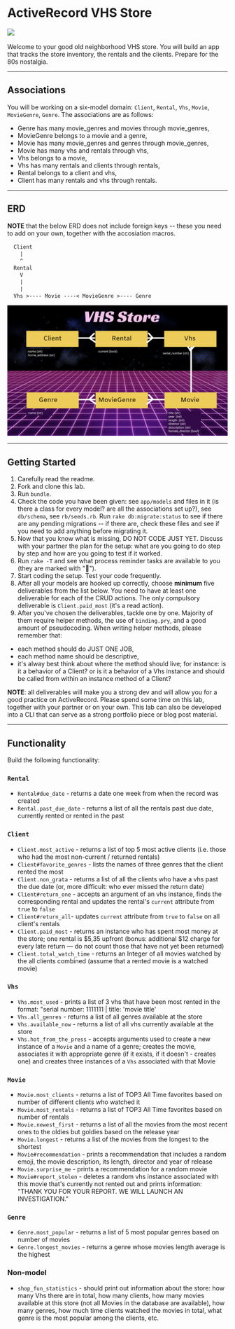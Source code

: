 # ActiveRecord VHS Store

![](AR-vhs-logo.jpg)

Welcome to your good old neighborhood VHS store. You will build an app that tracks the store inventory, the rentals and the clients. Prepare  for the 80s nostalgia.

---

## Associations

You will be working on a six-model domain: `Client`, `Rental`, `Vhs`, `Movie`, `MovieGenre`, `Genre`. The associations are as follows:
- Genre has many movie_genres and movies through movie_genres,
- MovieGenre belongs to a movie and a genre,
- Movie has many movie_genres and genres through movie_genres,
- Movie has many vhs and rentals through vhs,
- Vhs belongs to a movie,
- Vhs has many rentals and clients through rentals,
- Rental belongs to a client and vhs,
- Client has many rentals and vhs through rentals.

--- 

## ERD

**NOTE** that the below ERD does not include foreign keys -- these you need to add on your own, together with the accosiation macros. 

```
  Client 
    |
    ^
  Rental                  
    V
    |
    |
  Vhs >---- Movie ----< MovieGenre >---- Genre
```

![Domain model](erd.png)

--- 

## Getting Started

1. Carefully read the readme.
2. Fork and clone this lab.
3. Run `bundle`.
4. Check the code you have been given: see `app/models` and files in it (is there a class for every model? are all the associations set up?), see `db/schema`, see `rb/seeds.rb`. Run `rake db:migrate:status` to see if there are any pending migrations -- if there are, check these files and see if you need to add anything before migrating it.
5. Now that you know what is missing, DO NOT CODE JUST YET. Discuss with your partner the plan for the setup: what are you going to do step by step and how are you going to test if it worked. 
6. Run `rake -T` and see what process reminder tasks are available to you (they are marked with "🎁").
7. Start coding the setup. Test your code frequently.
8. After all your models are hooked up correctly, choose **minimum** five deliverables from the list below. You need to have at least one deliverable for each of the CRUD actions. The only compulsory deliverable is `Client.paid_most` (it's a read action). 
9. After you've chosen the deliverables, tackle one by one. Majority of them require helper methods, the use of `binding.pry`, and a good amount of pseudocoding. When writing helper methods, please remember that:
- each method should do JUST ONE JOB,
- each method name should be descriptive,
- it's alway best think about where the method should live; for instance: is it a behavior of a Client? or is it a behavior of a Vhs instance and should be called from within an instance method of a Client?

**NOTE**: all deliverables will make you a strong dev and will allow you for a good practice on ActiveRecord. Please spend some time on this lab, together with your partner or on your own. This lab can also be developed into a CLI that can serve as a strong portfolio piece or blog post material.

--- 

## Functionality

Build the following functionality:

### `Rental`
- `Rental#due_date` - returns a date one week from when the record was created
- `Rental.past_due_date` - returns a list of all the rentals past due date, currently rented or rented in the past

### `Client`
- `Client.most_active` - returns a list of top 5 most active clients (i.e. those who had the most non-current / returned rentals)
- `Client#favorite_genres` - lists the names of three genres that the client rented the most
- `Client.non_grata` - returns a list of all the clients who have a vhs past the due date (or, more difficult: who ever missed the return date)
- `Client#return_one` - accepts an argument of an vhs instance, finds the corresponding rental and updates the rental's `current` attribute from `true` to `false`
- `Client#return_all`- updates `current` attribute from `true` to `false` on all client's rentals 
- `Client.paid_most` - returns an instance who has spent most money at the store; one rental is $5,35 upfront (bonus: additional $12 charge for every late return — do not count those that have not yet been returned) 
- `Client.total_watch_time` - returns an Integer of all movies watched by the all clients combined (assume that a rented movie is a watched movie)

### `Vhs`
- `Vhs.most_used` - prints a list of 3 vhs that have been most rented in the format: "serial number: 1111111 | title: 'movie title'
- `Vhs.all_genres` - returns a list of all genres available at the store
- `Vhs.available_now` - returns a list of all vhs currently available at the store
- `Vhs.hot_from_the_press` - accepts arguments used to create a new instance of a `Movie` and a name of a genre; creates the movie, associates it with appropriate genre (if it exists, if it doesn't - creates one) and creates three instances of a `Vhs` associated with that Movie

### `Movie`
- `Movie.most_clients` - returns a list of TOP3 All Time favorites based on number of different clients who watched it 
- `Movie.most_rentals` - returns a list of TOP3 All Time favorites based on number of rentals
- `Movie.newest_first` - returns a list of all the movies from the most recent ones to the oldies but goldies based on the release year
- `Movie.longest` - returns a list of the movies from the longest to the shortest
- `Movie#recommendation` - prints a recommendation that includes a random emoji, the movie description, its length, director and year of release
- `Movie.surprise_me` - prints a recommendation for a random movie
- `Movie#report_stolen` - deletes a random vhs instance associated with this movie that's currently not rented out and prints information: "THANK YOU FOR YOUR REPORT. WE WILL LAUNCH AN INVESTIGATION."

### `Genre`
- `Genre.most_popular` - returns a list of 5 most popular genres based on number of movies
- `Genre.longest_movies` - returns a genre whose movies length average is the highest

### Non-model 
- `shop_fun_statistics` - should print out information about the store: how many Vhs there are in total, how many clients, how many movies available at this store (not all Movies in the database are available), how many genres, how much time clients watched the movies in total, what genre is the most popular among the clients, etc.


